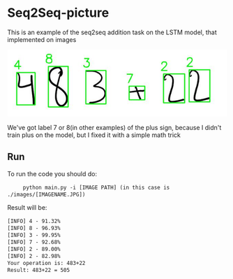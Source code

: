 # Seq2Seq-picture


This is an example of the seq2seq addition task on the LSTM model, that implemented on images

![alt text](https://raw.githubusercontent.com/manishemirani/Seq2Seq-picture/main/images/output.JPG)

We've got label 7 or 8(in other examples) of the plus sign, because I didn't train plus on the model, but I fixed it with a simple math trick

## Run

To run the code you should do:
          
         python main.py -i [IMAGE PATH] (in this case is ./images/[IMAGENAME.JPG])

Result will be:

    [INFO] 4 - 91.32%
    [INFO] 8 - 96.93%
    [INFO] 3 - 99.95%
    [INFO] 7 - 92.68%
    [INFO] 2 - 89.00%
    [INFO] 2 - 82.98%
    Your operation is: 483+22
    Result: 483+22 = 505
